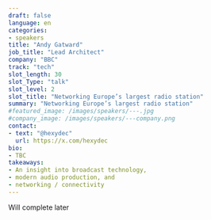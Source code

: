```yaml
---
draft: false
language: en
categories:
- speakers
title: "Andy Gatward"
job_title: "Lead Architect"
company: "BBC"
track: "tech"
slot_length: 30
slot_Type: "talk"
slot_level: 2
slot_title: "Networking Europe’s largest radio station"
summary: "Networking Europe’s largest radio station"
#featured_image: /images/speakers/---.jpg
#company_image: /images/speakers/---company.png
contact:
- text: "@hexydec"
  url: https://x.com/hexydec
bio:
- TBC
takeaways:
- An insight into broadcast technology,
- modern audio production, and 
- networking / connectivity
---
```


Will complete later
